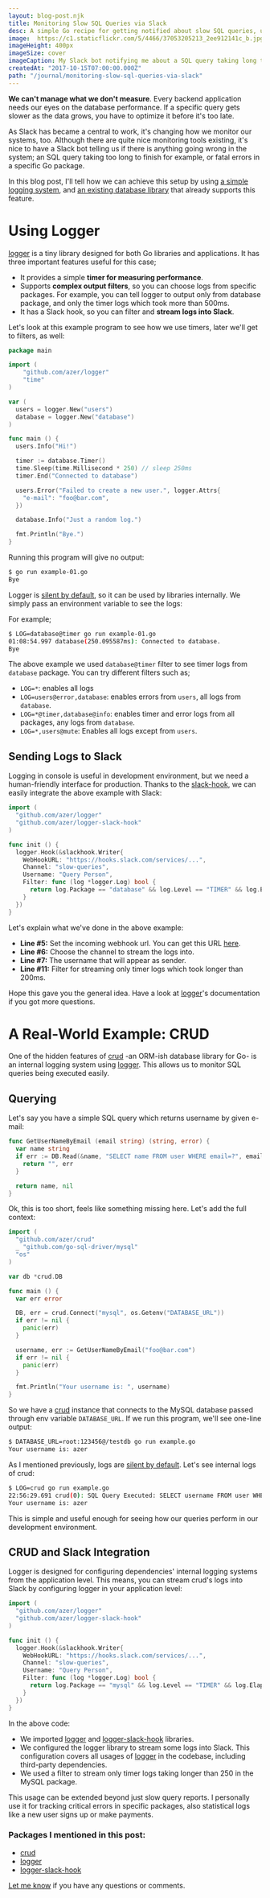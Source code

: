 ```yaml
---
layout: blog-post.njk
title: Monitoring Slow SQL Queries via Slack
desc: A simple Go recipe for getting notified about slow SQL queries, unexpected errors and other important logs.
image:  https://c1.staticflickr.com/5/4466/37053205213_2ee912141c_b.jpg
imageHeight: 400px
imageSize: cover
imageCaption: My Slack bot notifying me about a SQL query taking long time to execute. I should fix that soon.
createdAt: "2017-10-15T07:00:00.000Z"
path: "/journal/monitoring-slow-sql-queries-via-slack"
---
```


**We can't manage what we don't measure**. Every backend application needs our eyes on the database performance.
If a specific query gets slower as the data grows, you have to optimize it
before it's too late.

As Slack has became a central to work, it's changing how we monitor our systems, too. Although there are quite nice monitoring tools existing,
it's nice to have a Slack bot telling us if there is anything going wrong in the system; an SQL query taking too long to finish for example, or fatal errors
in a specific Go package.

In this blog post, I'll tell how we can achieve this setup by using [a simple logging system](#logger),
and [an existing database library](#crud) that already supports this feature.

<a name="logger"></a>
# Using Logger

[logger](https://github.com/azer/logger) is a tiny library designed for both Go libraries and applications.
It has three important features useful for this case;

* It provides a simple **timer for measuring performance**.
* Supports **complex output filters**, so you can choose logs from specific packages. For example, you can tell logger to output only from database package, and only the timer logs which took more than 500ms.
* It has a Slack hook, so you can filter and **stream logs into Slack**.

Let's look at this example program to see how we use timers, later we'll get to filters, as well:

```go
package main

import (
	"github.com/azer/logger"
    "time"
)

var (
  users = logger.New("users")
  database = logger.New("database")
)

func main () {
  users.Info("Hi!")

  timer := database.Timer()
  time.Sleep(time.Millisecond * 250) // sleep 250ms
  timer.End("Connected to database")

  users.Error("Failed to create a new user.", logger.Attrs{
    "e-mail": "foo@bar.com",
  })

  database.Info("Just a random log.")

  fmt.Println("Bye.")
}
```

Running this program will give no output:

```bash
$ go run example-01.go
Bye
```

Logger is [silent by default](http://www.linfo.org/rule_of_silence.html), so it can be used by libraries internally.
We simply pass an environment variable to see the logs:

For example;

```bash
$ LOG=database@timer go run example-01.go
01:08:54.997 database(250.095587ms): Connected to database.
Bye
```

The above example we used `database@timer` filter to see timer logs from `database` package.
You can try different filters such as;
* `LOG=*`: enables all logs
* `LOG=users@error,database`: enables errors from `users`, all logs from `database`.
* `LOG=*@timer,database@info`: enables timer and error logs from all packages, any logs from `database`.
* `LOG=*,users@mute`: Enables all logs except from `users`.

<a name="sending-logs-to-slack"></a>
## Sending Logs to Slack

Logging in console is useful in development environment, but we need a human-friendly interface for
production. Thanks to the [slack-hook](https://github.com/azer/logger-slack-hook), we can easily
integrate the above example with Slack:

```go
import (
  "github.com/azer/logger"
  "github.com/azer/logger-slack-hook"
)

func init () {
  logger.Hook(&slackhook.Writer{
    WebHookURL: "https://hooks.slack.com/services/...",
    Channel: "slow-queries",
    Username: "Query Person",
    Filter: func (log *logger.Log) bool {
      return log.Package == "database" && log.Level == "TIMER" && log.Elapsed >= 200
    }
  })
}
```

Let's explain what we've done in the above example:

* **Line #5:** Set the incoming webhook url. You can get this URL [here](https://my.slack.com/services/new/incoming-webhook/).
* **Line #6:** Choose the channel to stream the logs into.
* **Line #7:** The username that will appear as sender.
* **Line #11:** Filter for streaming only timer logs which took longer than 200ms.

Hope this gave you the general idea. Have a look at [logger](https://github.com/azer/logger)'s documentation if you got more questions.

<a name="crud"></a>
# A Real-World Example: CRUD

One of the hidden features of [crud](https://github.com/azer/crud) -an ORM-ish database library
for Go- is an internal logging system using [logger](https://github.com/azer/logger). This allows us to
monitor SQL queries being executed easily.

## Querying

Let's say you have a simple SQL query which returns username by given e-mail:

```go
func GetUserNameByEmail (email string) (string, error) {
  var name string
  if err := DB.Read(&name, "SELECT name FROM user WHERE email=?", email); err != nil {
    return "", err
  }

  return name, nil
}
```

Ok, this is too short, feels like something missing here. Let's add the full context:

```go
import (
  "github.com/azer/crud"
  _ "github.com/go-sql-driver/mysql"
  "os"
)

var db *crud.DB

func main () {
  var err error

  DB, err = crud.Connect("mysql", os.Getenv("DATABASE_URL"))
  if err != nil {
    panic(err)
  }

  username, err := GetUserNameByEmail("foo@bar.com")
  if err != nil {
    panic(err)
  }

  fmt.Println("Your username is: ", username)
}
```

So we have a [crud](https://github.com/azer/crud) instance that connects to the MySQL database
passed through env variable `DATABASE_URL`. If we run this program, we'll see one-line output:

```bash
$ DATABASE_URL=root:123456@/testdb go run example.go
Your username is: azer
```

As I mentioned previously, logs are [silent by default](http://www.linfo.org/rule_of_silence.html).
Let's see internal logs of crud:

```bash
$ LOG=crud go run example.go
22:56:29.691 crud(0): SQL Query Executed: SELECT username FROM user WHERE email='foo@bar.com'
Your username is: azer
```

This is simple and useful enough for seeing how our queries perform in our development environment.

## CRUD and Slack Integration

Logger is designed for configuring dependencies' internal logging systems from the application level.
This means, you can stream crud's logs into Slack by configuring logger in your application level:

```go
import (
  "github.com/azer/logger"
  "github.com/azer/logger-slack-hook"
)

func init () {
  logger.Hook(&slackhook.Writer{
    WebHookURL: "https://hooks.slack.com/services/...",
    Channel: "slow-queries",
    Username: "Query Person",
    Filter: func (log *logger.Log) bool {
      return log.Package == "mysql" && log.Level == "TIMER" && log.Elapsed >= 250
    }
  })
}
```

In the above code:

* We imported [logger](https://github.com/azer/logger) and [logger-slack-hook](https://github.com/azer/logger-slack-hook) libraries.
* We configured the logger library to stream some logs into Slack. This configuration covers all usages of [logger](https://github.com/azer/logger) in the codebase, including third-party dependencies.
* We used a filter to stream only timer logs taking longer than 250 in the MySQL package.

This usage can be extended beyond just slow query reports. I personally use it for tracking critical errors in specific packages,
also statistical logs like a new user signs up or make payments.

### Packages I mentioned in this post:

* [crud](https://github.com/azer/crud)
* [logger](https://github.com/azer/logger)
* [logger-slack-hook](https://github.com/azer/logger)

[Let me know](mailto:azer@roadbeats.com) if you have any questions or comments.
